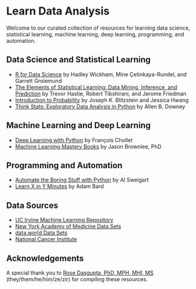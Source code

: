 # Learn Data Analysis

Welcome to our curated collection of resources for learning data science, statistical learning, machine learning, deep learning, programming, and automation.

## Data Science and Statistical Learning

- [R for Data Science](https://r4ds.hadley.nz/) by Hadley Wickham, Mine Çetinkaya-Rundel, and Garrett Grolemund
- [The Elements of Statistical Learning: Data Mining, Inference, and Prediction](https://hastie.su.domains/Papers/ESLII.pdf) by Trevor Hastie, Robert Tibshirani, and Jerome Friedman
- [Introduction to Probability](https://drive.google.com/file/d/1VmkAAGOYCTORq1wxSQqy255qLJjTNvBI/edit) by Joseph K. Blitzstein and Jessica Hwang
- [Think Stats: Exploratory Data Analysis in Python](https://greenteapress.com/thinkstats2/thinkstats2.pdf) by Allen B. Downey

## Machine Learning and Deep Learning

- [Deep Learning with Python](https://sourestdeeds.github.io/pdf/Deep%20Learning%20with%20Python.pdf) by François Chollet
- [Machine Learning Mastery Books](https://github.com/jbrownlee/Books) by Jason Brownlee, PhD

## Programming and Automation

- [Automate the Boring Stuff with Python](https://automatetheboringstuff.com/) by Al Sweigart
- [Learn X in Y Minutes](https://learnxinyminutes.com/) by Adam Bard

## Data Sources

- [UC Irvine Machine Learning Repository](https://archive.ics.uci.edu/)
- [New York Academy of Medicine Data Sets](https://www.nyam.org/library/collections-and-resources/data-sets/)
- [data.world Data Sets](https://data.world/datasets/health)
- [National Cancer Institute](https://seer.cancer.gov/)

## Acknowledgements
A special thank you to [Rose Dasgupta, PhD, MPH, MHI, MS](https://github.com/pritikadasgupta) (they/them/he/him/ze/zir) for compiling these resources.
